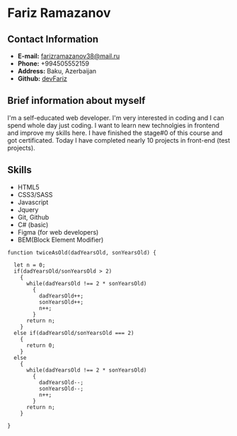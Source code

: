 # Fariz Ramazanov

## Contact Information

* **E-mail:** farizramazanov38@mail.ru
* **Phone:** +994505552159
* **Address:** Baku, Azerbaijan
* **Github:** [devFariz](https://github.com/DevFariz)

## Brief information about myself

I'm a self-educated web developer. I'm very interested in coding and I can spend whole day just coding. I want to learn new technolgies in frontend and improve my skills here. I have finished the stage#0 of this course and got certificated. Today I have completed nearly 10 projects in front-end (test projects).

## Skills

* HTML5
* CSS3/SASS
* Javascript
* Jquery
* Git, Github
* C# (basic)
* Figma (for web developers)
* BEM(Block Element Modifier)

```
function twiceAsOld(dadYearsOld, sonYearsOld) {
  
  let n = 0;
  if(dadYearsOld/sonYearsOld > 2)
    {
      while(dadYearsOld !== 2 * sonYearsOld)
        {
          dadYearsOld++;
          sonYearsOld++;
          n++;
        }
      return n;
    }
  else if(dadYearsOld/sonYearsOld === 2)
    {
      return 0;
    }
  else
    {
      while(dadYearsOld !== 2 * sonYearsOld)
        {
          dadYearsOld--;
          sonYearsOld--;
          n++;
        }
      return n;
    }
  
}
```